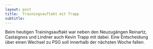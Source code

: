```yaml
---
layout: post
title:  Trainingsauftakt mit Trapp
subtitle:  
---
```


Beim heutigen Trainingsauftakt war neben den Neuzugängen Reinartz, Castaignos und Lindner auch Kevin Trapp mit dabei. Eine Entscheidung über einen Wechsel zu PSG soll innerhalb der nächsten Woche fallen.


